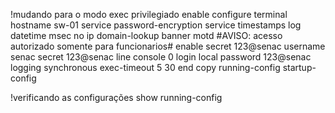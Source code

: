 !mudando para o modo exec privilegiado
enable
    configure terminal
        hostname sw-01
        service password-encryption
        service timestamps log datetime msec
        no ip domain-lookup
        banner motd #AVISO: acesso autorizado somente para funcionarios#
        enable secret 123@senac
        username senac secret 123@senac
        line console 0
            login local
            password 123@senac
            logging synchronous
            exec-timeout 5 30
            end
copy running-config startup-config

!verificando as configurações
show running-config
